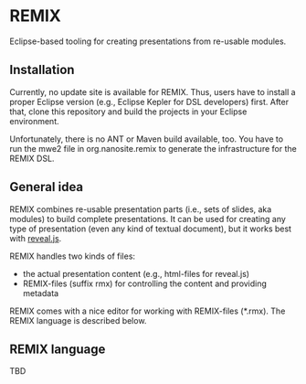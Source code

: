 REMIX
=====

Eclipse-based tooling for creating presentations from re-usable modules.

## Installation

Currently, no update site is available for REMIX.
Thus, users have to install a proper Eclipse version
(e.g., Eclipse Kepler for DSL developers) first.
After that, clone this repository and build the projects
in your Eclipse environment.

Unfortunately, there is no ANT or Maven build available, too.
You have to run the mwe2 file in org.nanosite.remix to generate
the infrastructure for the REMIX DSL.


## General idea

REMIX combines re-usable presentation parts (i.e., sets of slides, aka modules)
to build complete presentations. It can be used for creating any type of presentation
(even any kind of textual document), but it works best with [reveal.js](http://lab.hakim.se/reveal-js/).

REMIX handles two kinds of files:
- the actual presentation content (e.g., html-files for reveal.js)
- REMIX-files (suffix rmx) for controlling the content and providing metadata

REMIX comes with a nice editor for working with REMIX-files (*.rmx).
The REMIX language is described below.


## REMIX language

TBD

